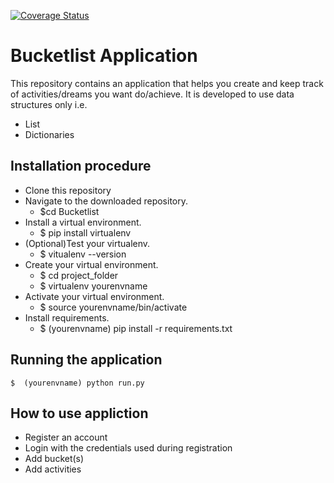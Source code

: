 <a href='https://coveralls.io/github/Chris-Maina/Bucketlist?branch=develop'><img src='https://coveralls.io/repos/github/Chris-Maina/Bucketlist/badge.svg?branch=develop' alt='Coverage Status' /></a>


# Bucketlist Application
This repository contains an application that helps you create and keep track of activities/dreams you want do/achieve. It is 
developed to use data structures only i.e. 
  
  * List
  * Dictionaries
  
## Installation procedure
* Clone this repository
* Navigate to the downloaded repository. 
   * $cd Bucketlist
* Install a virtual environment. 
   * $ pip install virtualenv
* (Optional)Test your virtualenv.
   * $ vitualenv --version
* Create your virtual environment.
   * $ cd project_folder
   * $ virtualenv yourenvname
* Activate your virtual environment.
   * $ source yourenvname/bin/activate
* Install requirements.
   * $ (yourenvname) pip install -r requirements.txt
    
## Running the application
    $  (yourenvname) python run.py
## How to use appliction
* Register an account
* Login with the credentials used during registration
* Add bucket(s)
* Add activities
